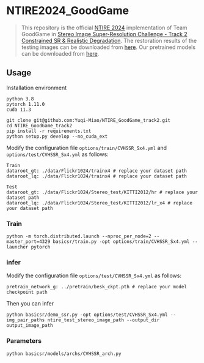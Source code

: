 # NTIRE2024_GoodGame
> This repository is the official [NTIRE 2024](https://cvlai.net/ntire/2024/) implementation of Team GoodGame in [Stereo Image Super-Resolution Challenge - Track 2 Constrained SR & Realistic Degradation](https://codalab.lisn.upsaclay.fr/competitions/17246).
> The restoration results of the testing images can be downloaded from [here](https://pan.baidu.com/s/1jfYxN4fOrO__zpWSbQXteA?pwd=6666).
Our pretrained models can be downloaded from [here](https://pan.baidu.com/s/1N7ehWJOkc0CNKu2UOMI9QA?pwd=6666).
## Usage
Installation environment
```
python 3.8
pytorch 1.11.0
cuda 11.3
```

```
git clone git@github.com:Yuqi-Miao/NTIRE_GoodGame_track2.git
cd NTIRE_GoodGame_track2
pip install -r requirements.txt
python setup.py develop --no_cuda_ext
```

Modify the configuration file `options/train/CVHSSR_Sx4.yml` and `options/test/CVHSSR_Sx4.yml` as follows:
```
Train
dataroot_gt: ./data/Flickr1024/trainx4 # replace your dataset path
dataroot_lq: ./data/Flickr1024/trainx4 # replace your dataset path

Test
dataroot_gt: ./data/Flickr1024/Stereo_test/KITTI2012/hr # replace your dataset path
dataroot_lq: ./data/Flickr1024/Stereo_test/KITTI2012/lr_x4 # replace your dataset path
```
### Train
```
python -m torch.distributed.launch --nproc_per_node=2 --master_port=4329 basicsr/train.py -opt options/train/CVHSSR_Sx4.yml --launcher pytorch
```


### infer
Modify the configuration file `options/test/CVHSSR_Sx4.yml` as follows:
```
pretrain_network_g: ../pretrain/besk_ckpt.pth # replace your model checkpoint path
```
Then you can infer
```
python basicsr/demo_ssr.py -opt options/test/CVHSSR_Sx4.yml --img_pair_paths ntire_test_stereo_image_path --output_dir output_image_path
```
### Parameters
```
python basicsr/models/archs/CVHSSR_arch.py
```